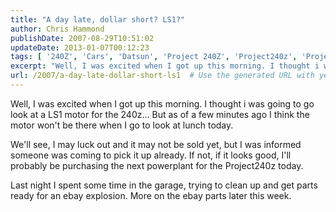 ```yaml
---
title: "A day late, dollar short? LS1?"
author: Chris Hammond
publishDate: 2007-08-29T10:51:02
updateDate: 2013-01-07T00:12:23
tags: [ '240Z', 'Cars', 'Datsun', 'Project 240Z', 'Project240z', 'Project240Zcom' ]
excerpt: "Well, I was excited when I got up this morning. I thought i was going to go look at a LS1 motor for the 240z... But as of a few minutes ago I think the motor won't be there when I go to look at lunch today. We'll see, I may luck out and it may not be sold yet, but I was informed someone was coming to pick it up already. If not, if it looks good, I'll probably be purchasing the next powerplant for the Project240z today. Last night I spent some time in the garage, trying to clean up and get parts ready for an ebay explosion. More on the ebay parts later this..."
url: /2007/a-day-late-dollar-short-ls1  # Use the generated URL with year
---
```

<p>Well, I was excited when I got up this morning. I thought i was going to go look at a LS1 motor for the 240z... But as of a few minutes ago I think the motor won't be there when I go to look at lunch today.</p> <p>We'll see, I may luck out and it may not be sold yet, but I was informed someone was coming to pick it up already. If not, if it looks good, I'll probably be purchasing the next powerplant for the Project240z today.</p> <p>Last night I spent some time in the garage, trying to clean up and get parts ready for an ebay explosion. More on the ebay parts later this week.</p>

